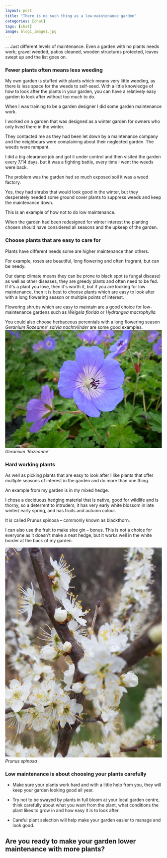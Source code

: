 ```yaml
---
layout: post
title: "There is no such thing as a low-maintenance garden"
categories: [chat]
tags: [chat]
image: blog1_image1.jpg
---
```

... Just different levels of maintenance. Even a garden with no plants needs work; gravel weeded, patios cleaned, wooden structures protected, leaves swept up and the list goes on.

### Fewer plants often means less weeding

My own garden is stuffed with plants which means very little weeding, as there is less space for the weeds to self-seed. 
With a little knowledge of how to look after the plants in your garden, you can have a relatively easy garden to look after without too much to do.

When I was training to be a garden designer I did some garden maintenance work. 

I worked on a garden that was designed as a winter garden for owners who only lived there in the winter. 

They contacted me as they had been let down by a maintenance company and the neighbours were complaining about their neglected garden. 
The weeds were rampant. 

I did a big clearance job and got it under control and then visited the garden every 7/14 days, but it was a fighting battle, every time I went the weeds were back. 

The problem was the garden had so much exposed soil it was a weed factory. 

Yes, they had shrubs that would look good in the winter, but they desperately needed some ground cover plants to suppress weeds and keep the maintenance down. 

This is an example of how not to do low maintenance. 

When the garden had been redesigned for winter interest the planting chosen should have considered all seasons and the upkeep of the garden.

### Choose plants that are easy to care for

Plants have different needs some are higher maintenance than others. 

For example, roses are beautiful, long flowering and often fragrant, but can be needy. 

Our damp climate means they can be prone to black spot (a fungal disease) as well as other diseases, they are greedy plants and often need to be fed. If it's a plant you love, then it's worth it, but if you are looking for low maintenance, then it is best to choose plants which are easy to look after with a long flowering season or multiple points of interest. 

Flowering shrubs which are easy to maintain are a good choice for low-maintenance gardens such as *Weigela florida* or *Hydrangea macrophylla.* 

You could also choose herbaceous perennials with a long flowering season *Geranium'Rozeanne' salvia nachtvlinder* are some good examples.
![](/assets/img/blog1_image2_geranium_rozeanne.jpg)
*Geranium 'Rozeanne'*

### Hard working plants

As well as picking plants that are easy to look after I like plants that offer multiple seasons of interest in the garden and do more than one thing.

An example from my garden is in my mixed hedge. 

I chose a deciduous hedging material that is native, good for wildlife and is thorny, so a deterrent to intruders, it has very early white blossom in late winter/ early spring, and has fruits and autumn colour. 

It is called Prunus spinosa – commonly known as blackthorn. 

I can also use the fruit to make sloe gin – bonus. This is not a choice for everyone as it doesn't make a neat hedge, but it works well in the white border at the back of my garden.

![](/assets/img/blog1_image3_prunus_spinosa.jpg)
*Prunus spinosa*

### Low maintenance is about choosing your plants carefully

- Make sure your plants work hard and with a little help from you, they will keep your garden looking good all year. 

- Try not to be swayed by plants in full bloom at your local garden centre, think carefully about what you want from the plant, what conditions the 
plant likes to grow in and how easy it is to look after. 

- Careful plant selection will help make your garden easier to manage and look good.
## Are you ready to make your garden lower maintenance with more plants?

